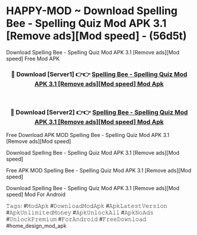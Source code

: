 # HAPPY-MOD ~ Download Spelling Bee - Spelling Quiz Mod APK 3.1 [Remove ads][Mod speed] - (56d5t)
Download Spelling Bee - Spelling Quiz Mod APK 3.1 [Remove ads][Mod speed] Free Mod APK

<div align="center">
<h3>🔴 Download [Server1] 👉👉 <a href="https://apk-comot.site?title=Spelling_Bee_-_Spelling_Quiz_Mod_APK_3.1_[Remove_ads][Mod_speed]">Spelling Bee - Spelling Quiz Mod APK 3.1 [Remove ads][Mod speed] Mod Apk</a></h3><br>

<h3>🔴 Download [Server2] 👉👉 <a href="https://apk-comot.site?title=Spelling_Bee_-_Spelling_Quiz_Mod_APK_3.1_[Remove_ads][Mod_speed]">Spelling Bee - Spelling Quiz Mod APK 3.1 [Remove ads][Mod speed] Mod Apk</a></h3>
</div>


Free Download APK MOD Spelling Bee - Spelling Quiz Mod APK 3.1 [Remove ads][Mod speed]

Download Spelling Bee - Spelling Quiz Mod APK 3.1 [Remove ads][Mod speed] 

Free APK MOD Spelling Bee - Spelling Quiz Mod APK 3.1 [Remove ads][Mod speed] 

Download Spelling Bee - Spelling Quiz Mod APK 3.1 [Remove ads][Mod speed] Mod For Android

𝚃𝚊𝚐𝚜: #𝙼𝚘𝚍𝙰𝚙𝚔 #𝙳𝚘𝚠𝚗𝚕𝚘𝚊𝚍𝙼𝚘𝚍𝙰𝚙𝚔 #𝙰𝚙𝚔𝙻𝚊𝚝𝚎𝚜𝚝𝚅𝚎𝚛𝚜𝚒𝚘𝚗 #𝙰𝚙𝚔𝚄𝚗𝚕𝚒𝚖𝚒𝚝𝚎𝚍𝙼𝚘𝚗𝚎𝚢 #𝙰𝚙𝚔𝚄𝚗𝚕𝚘𝚌𝚔𝙰𝚕𝚕 #𝙰𝚙𝚔𝙽𝚘𝙰𝚍𝚜 #𝚄𝚗𝚕𝚘𝚌𝚔𝙿𝚛𝚎𝚖𝚒𝚞𝚖 #𝙵𝚘𝚛𝙰𝚗𝚍𝚛𝚘𝚒𝚍 #𝙵𝚛𝚎𝚎𝙳𝚘𝚠𝚗𝚕𝚘𝚊𝚍 #home_design_mod_apk